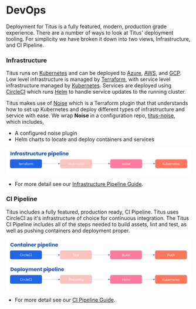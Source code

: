 # DevOps
Deployment for Titus is a fully featured, modern, production grade experience. There are a number of ways to look at Titus' deployment tooling. For simplicity we have broken it down into two views, Infrastructure, and CI Pipeline.

### Infrastructure
Titus runs on [Kubernetes]() and can be deployed to [Azure](), [AWS](), and [GCP](). Low level infrastructure is managed by [Terraform](), with service level infrastructure managed by [Kubernetes](). Services are deployed using [CircleCI]() which runs [Helm]() to handle service updates to the running cluster.

Titus makes use of [Noise]() which is a Terraform plugin that that understands how to set up Kubernetes and deploy different types of infrastructure and service with ease. We wrap __Noise__ in a configuration repo, [titus-noise](), which includes,

- A configured noise plugin
- Helm charts to locate and deploy containers and services

![titus-infrastructure-pipeline](../img/titus-infrastructure-pipeline.svg)

- For more detail see our [Infrastructure Pipeline Guide](deployment/ci-pipeline.md).

### CI Pipeline
Titus includes a fully featured, production ready, CI Pipeline. Titus uses CircleCI as it's infrastructure of choice for continuous integration. The Titus CI Pipeline includes all of the steps needed to build assets, lint and test, as well as pushing containers and deployment proper. 

![titus-ci-pipeline](../img/titus-ci-pipeline.svg)

- For more detail see our [CI Pipeline Guide](deployment/ci-pipeline.md).


[CircleCI]: /
